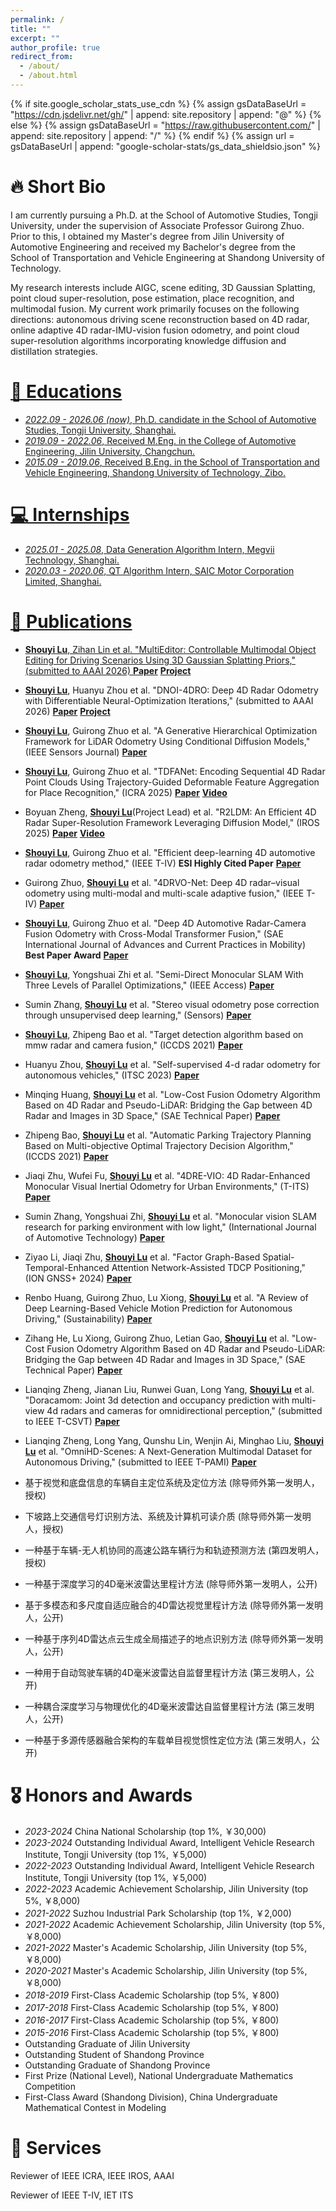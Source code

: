 ```yaml
---
permalink: /
title: ""
excerpt: ""
author_profile: true
redirect_from: 
  - /about/
  - /about.html
---
```


{% if site.google_scholar_stats_use_cdn %}
{% assign gsDataBaseUrl = "https://cdn.jsdelivr.net/gh/" | append: site.repository | append: "@" %}
{% else %}
{% assign gsDataBaseUrl = "https://raw.githubusercontent.com/" | append: site.repository | append: "/" %}
{% endif %}
{% assign url = gsDataBaseUrl | append: "google-scholar-stats/gs_data_shieldsio.json" %}

<span class='anchor' id='about-me'></span>

# 🔥 Short Bio
I am currently pursuing a Ph.D. at the School of Automotive Studies, Tongji University, under the supervision of Associate Professor Guirong Zhuo. Prior to this, I obtained my Master's degree from Jilin University of Automotive Engineering and received my Bachelor's degree from the School of Transportation and Vehicle Engineering at Shandong University of Technology.

My research interests include AIGC, scene editing, 3D Gaussian Splatting, point cloud super-resolution, pose estimation, place recognition, and multimodal fusion. My current work primarily focuses on the following directions: autonomous driving scene reconstruction based on 4D radar, online adaptive 4D radar-IMU-vision fusion odometry, and point cloud super-resolution algorithms incorporating knowledge diffusion and distillation strategies.
<a href='https://scholar.google.com/citations?user=kRKEO4kAAAAJ'>

# 📖 Educations
- *2022.09 - 2026.06 (now)*, Ph.D. candidate in the School of Automotive Studies, Tongji University, Shanghai. 
- *2019.09 - 2022.06*, Received M.Eng. in the College of Automotive Engineering, Jilin University, Changchun. 
- *2015.09 - 2019.06*, Received B.Eng. in the School of Transportation and Vehicle Engineering, Shandong University of Technology, Zibo.

# 💻 Internships
- *2025.01 - 2025.08*, Data Generation Algorithm Intern, Megvii Technology, Shanghai.
- *2020.03 - 2020.06*, QT Algorithm Intern, SAIC Motor Corporation Limited, Shanghai.

# 📝 Publications 
- <u>**Shouyi Lu**</u>, Zihan Lin et al. "MultiEditor: Controllable Multimodal Object Editing for Driving Scenarios Using 3D Gaussian Splatting Priors," (submitted to AAAI 2026) [**Paper**](https://arxiv.org/pdf/2507.21872) [**Project**](https://shouyilu.github.io/MultiEditor/)

- <u>**Shouyi Lu**</u>, Huanyu Zhou et al. "DNOI-4DRO: Deep 4D Radar Odometry with Differentiable Neural-Optimization Iterations," (submitted to AAAI 2026) [**Paper**](https://arxiv.org/pdf/2505.12310) [**Project**](https://shouyilu.github.io/DNOI-4DRO/)

- <u>**Shouyi Lu**</u>, Guirong Zhuo et al. "A Generative Hierarchical Optimization Framework for LiDAR Odometry Using Conditional Diffusion Models," (IEEE Sensors Journal) [**Paper**](https://ieeexplore.ieee.org/abstract/document/11026785)

- <u>**Shouyi Lu**</u>, Guirong Zhuo et al. "TDFANet: Encoding Sequential 4D Radar Point Clouds Using Trajectory-Guided Deformable Feature Aggregation for Place Recognition," (ICRA 2025) [**Paper**](https://arxiv.org/pdf/2504.05103) [**Video**](https://www.youtube.com/watch?v=2jgLITzA_48)

- Boyuan Zheng, <u>**Shouyi Lu**</u>(Project Lead) et al. "R2LDM: An Efficient 4D Radar Super-Resolution Framework Leveraging Diffusion Model," (IROS 2025) [**Paper**](https://arxiv.org/pdf/2503.17097) [**Video**](https://www.youtube.com/watch?v=p8hqg3TpJgE)

- <u>**Shouyi Lu**</u>, Guirong Zhuo et al. "Efficient deep-learning 4D automotive radar odometry method," (IEEE T-IV) **ESI Highly Cited Paper** [**Paper**](https://ieeexplore.ieee.org/abstract/document/10237296)

- Guirong Zhuo, <u>**Shouyi Lu**</u> et al. "4DRVO-Net: Deep 4D radar–visual odometry using multi-modal and multi-scale adaptive fusion," (IEEE T-IV) [**Paper**](https://arxiv.org/pdf/2308.06573)

- <u>**Shouyi Lu**</u>, Guirong Zhuo et al. "Deep 4D Automotive Radar-Camera Fusion Odometry with Cross-Modal Transformer Fusion," (SAE International Journal of Advances and Current Practices in Mobility) **Best Paper Award** [**Paper**](https://arxiv.org/pdf/2308.06573)

- <u>**Shouyi Lu**</u>, Yongshuai Zhi et al. "Semi-Direct Monocular SLAM With Three Levels of Parallel Optimizations," (IEEE Access) [**Paper**](https://ieeexplore.ieee.org/abstract/document/9398863)

- Sumin Zhang, <u>**Shouyi Lu**</u> et al. "Stereo visual odometry pose correction through unsupervised deep learning," (Sensors) [**Paper**](https://www.mdpi.com/1424-8220/21/14/4735)

- <u>**Shouyi Lu**</u>, Zhipeng Bao et al. "Target detection algorithm based on mmw radar and camera fusion," (ICCDS 2021) [**Paper**](https://dl.acm.org/doi/abs/10.1145/3448734.3450908)

- Huanyu Zhou, <u>**Shouyi Lu**</u> et al. "Self-supervised 4-d radar odometry for autonomous vehicles," (ITSC 2023) [**Paper**](https://ieeexplore.ieee.org/abstract/document/10422466)

- Minqing Huang, <u>**Shouyi Lu**</u> et al. "Low-Cost Fusion Odometry Algorithm Based on 4D Radar and Pseudo-LiDAR: Bridging the Gap between 4D Radar and Images in 3D Space," (SAE Technical Paper) [**Paper**](https://www.sae.org/publications/technical-papers/content/2024-01-7031/)

- Zhipeng Bao, <u>**Shouyi Lu**</u> et al. "Automatic Parking Trajectory Planning Based on Multi-objective Optimal Trajectory Decision Algorithm," (ICCDS 2021) [**Paper**](https://dl.acm.org/doi/abs/10.1145/3448734.3450909)

- Jiaqi Zhu, Wufei Fu, <u>**Shouyi Lu**</u> et al. "4DRE-VIO: 4D Radar-Enhanced Monocular Visual Inertial Odometry for Urban Environments," (T-ITS) [**Paper**](https://ieeexplore.ieee.org/abstract/document/11045307)

- Sumin Zhang, Yongshuai Zhi, <u>**Shouyi Lu**</u> et al. "Monocular vision SLAM research for parking environment with low light," (International Journal of Automotive Technology) [**Paper**](https://link.springer.com/article/10.1007/s12239-022-0063-5)

- Ziyao Li, Jiaqi Zhu, <u>**Shouyi Lu**</u> et al. "Factor Graph-Based Spatial-Temporal-Enhanced Attention Network-Assisted TDCP Positioning," (ION GNSS+ 2024) [**Paper**](https://www.ion.org/publications/abstract.cfm?articleID=19916)

- Renbo Huang, Guirong Zhuo, Lu Xiong, <u>**Shouyi Lu**</u> et al. "A Review of Deep Learning-Based Vehicle Motion Prediction for Autonomous Driving," (Sustainability) [**Paper**](https://openurl.ebsco.com/EPDB%3Agcd%3A11%3A15888811/detailv2?sid=ebsco%3Aplink%3Ascholar&id=ebsco%3Agcd%3A173336995&crl=c&link_origin=scholar.google.com)

- Zihang He, Lu Xiong, Guirong Zhuo, Letian Gao, <u>**Shouyi Lu**</u> et al. "Low-Cost Fusion Odometry Algorithm Based on 4D Radar and Pseudo-LiDAR: Bridging the Gap between 4D Radar and Images in 3D Space," (SAE Technical Paper) [**Paper**](https://www.sae.org/publications/technical-papers/content/2024-01-2844/)

- Lianqing Zheng, Jianan Liu, Runwei Guan, Long Yang, <u>**Shouyi Lu**</u> et al. "Doracamom: Joint 3d detection and occupancy prediction with multi-view 4d radars and cameras for omnidirectional perception," (submitted to IEEE T-CSVT) [**Paper**](https://arxiv.org/pdf/2501.15394)

- Lianqing Zheng, Long Yang, Qunshu Lin, Wenjin Ai, Minghao Liu, <u>**Shouyi Lu**</u> et al. "OmniHD-Scenes: A Next-Generation Multimodal Dataset for Autonomous Driving," (submitted to IEEE T-PAMI) [**Paper**](https://arxiv.org/pdf/2412.10734)

- 基于视觉和底盘信息的车辆自主定位系统及定位方法 (除导师外第一发明人，授权)

- 下坡路上交通信号灯识别方法、系统及计算机可读介质 (除导师外第一发明人，授权)

- 一种基于车辆-无人机协同的高速公路车辆行为和轨迹预测方法 (第四发明人，授权)

- 一种基于深度学习的4D毫米波雷达里程计方法 (除导师外第一发明人，公开)

- 基于多模态和多尺度自适应融合的4D雷达视觉里程计方法 (除导师外第一发明人，公开)

- 一种基于序列4D雷达点云生成全局描述子的地点识别方法 (除导师外第一发明人，公开)

- 一种用于自动驾驶车辆的4D毫米波雷达自监督里程计方法 (第三发明人，公开)

- 一种耦合深度学习与物理优化的4D毫米波雷达自监督里程计方法 (第三发明人，公开)

- 一种基于多源传感器融合架构的车载单目视觉惯性定位方法 (第三发明人，公开)

# 🎖 Honors and Awards
- *2023-2024* China National Scholarship (top 1%, ￥30,000)
- *2023-2024* Outstanding Individual Award, Intelligent Vehicle Research Institute, Tongji University (top 1%, ￥5,000)
- *2022-2023* Outstanding Individual Award, Intelligent Vehicle Research Institute, Tongji University (top 1%, ￥5,000)
- *2022-2023* Academic Achievement Scholarship, Jilin University (top 5%, ￥8,000)
- *2021-2022* Suzhou Industrial Park Scholarship (top 1%, ￥2,000)
- *2021-2022* Academic Achievement Scholarship, Jilin University (top 5%, ￥8,000)
- *2021-2022* Master's Academic Scholarship, Jilin University (top 5%, ￥8,000)
- *2020-2021* Master's Academic Scholarship, Jilin University (top 5%, ￥8,000)
- *2018-2019* First-Class Academic Scholarship (top 5%, ￥800)
- *2017-2018* First-Class Academic Scholarship (top 5%, ￥800)
- *2016-2017* First-Class Academic Scholarship (top 5%, ￥800)
- *2015-2016* First-Class Academic Scholarship (top 5%, ￥800)
- Outstanding Graduate of Jilin University
- Outstanding Student of Shandong Province
- Outstanding Graduate of Shandong Province
- First Prize (National Level), National Undergraduate Mathematics Competition
- First-Class Award (Shandong Division), China Undergraduate Mathematical Contest in Modeling

# 💬 Services
Reviewer of IEEE ICRA, IEEE IROS, AAAI

Reviewer of IEEE T-IV, IET ITS

